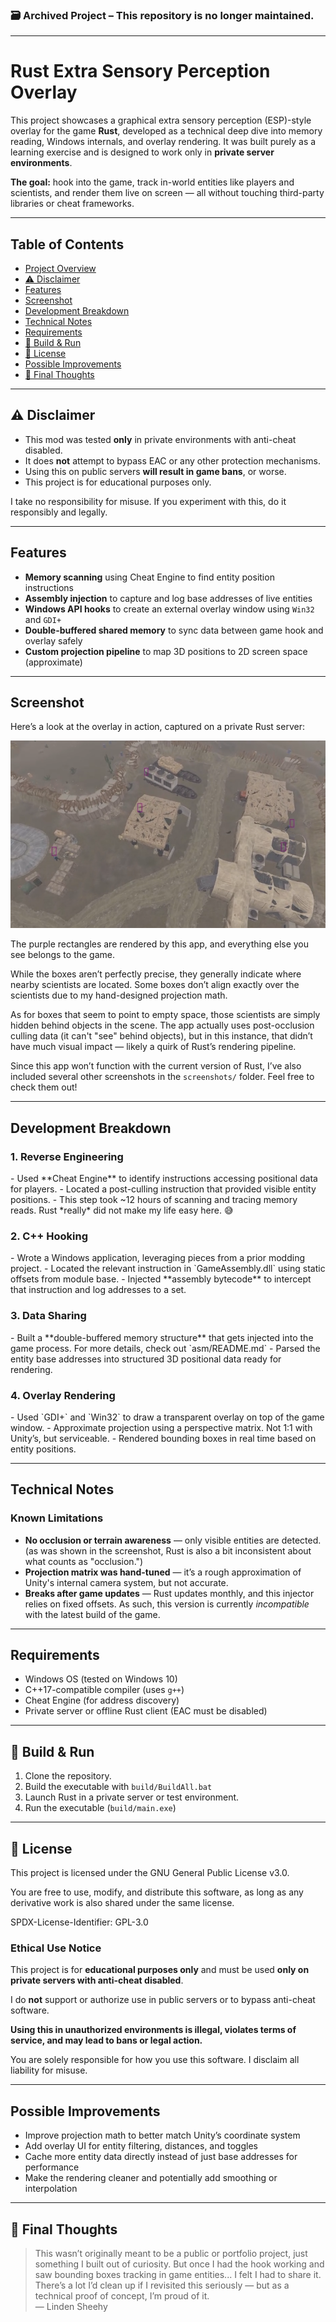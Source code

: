 ### 🗃️ Archived Project – This repository is no longer maintained.

---

# Rust Extra Sensory Perception Overlay

This project showcases a graphical extra sensory perception (ESP)-style overlay for the game **Rust**, developed as a technical deep dive into memory reading, Windows internals, and overlay rendering. It was built purely as a learning exercise and is designed to work only in **private server environments**.

**The goal:** hook into the game, track in-world entities like players and scientists, and render them live on screen — all without touching third-party libraries or cheat frameworks.

---

## Table of Contents

- [Project Overview](#rust-extra-sensory-perception-overlay)
- [⚠️ Disclaimer](#disclaimer)
- [Features](#features)
- [Screenshot](#screenshot)
- [Development Breakdown](#development-breakdown)
- [Technical Notes](#technical-notes)
- [Requirements](#requirements)
- [🚀 Build & Run](#build--run)
- [📄 License](#license)
- [Possible Improvements](#possible-improvements)
- [📝 Final Thoughts](#final-thoughts)

---

<h2 id="disclaimer">⚠️ Disclaimer</h2>

- This mod was tested **only** in private environments with anti-cheat disabled.
- It does **not** attempt to bypass EAC or any other protection mechanisms.
- Using this on public servers **will result in game bans**, or worse.
- This project is for educational purposes only.

I take no responsibility for misuse. If you experiment with this, do it responsibly and legally.

---

<h2 id="features">Features</h2>

- **Memory scanning** using Cheat Engine to find entity position instructions
- **Assembly injection** to capture and log base addresses of live entities
- **Windows API hooks** to create an external overlay window using `Win32` and `GDI+`
- **Double-buffered shared memory** to sync data between game hook and overlay safely
- **Custom projection pipeline** to map 3D positions to 2D screen space (approximate)

---

<h2 id="screenshot">Screenshot</h2>

Here’s a look at the overlay in action, captured on a private Rust server:

![ESP Overlay Screenshot](screenshots/RustESPDemoScreenshot.png)

The purple rectangles are rendered by this app, and everything else you see belongs to the game.

While the boxes aren’t perfectly precise, they generally indicate where nearby scientists are located. Some boxes don’t align exactly over the scientists due to my hand-designed projection math. 

As for boxes that seem to point to empty space, those scientists are simply hidden behind objects in the scene. The app actually uses post-occlusion culling data (it can't "see" behind objects), but in this instance, that didn’t have much visual impact — likely a quirk of Rust’s rendering pipeline.

Since this app won’t function with the current version of Rust, I’ve also included several other screenshots in the `screenshots/` folder. Feel free to check them out!

---

<h2 id="development-breakdown">Development Breakdown</h2>

<h3 id="reverse-engineering">1. Reverse Engineering</h3>
- Used **Cheat Engine** to identify instructions accessing positional data for players.
- Located a post-culling instruction that provided visible entity positions.
- This step took ~12 hours of scanning and tracing memory reads. Rust *really* did not make my life easy here. 😅

<h3 id="cpp-hooking">2. C++ Hooking</h3>
- Wrote a Windows application, leveraging pieces from a prior modding project.
- Located the relevant instruction in `GameAssembly.dll` using static offsets from module base.
- Injected **assembly bytecode** to intercept that instruction and log addresses to a set.

<h3 id="data-sharing">3. Data Sharing</h3>
- Built a **double-buffered memory structure** that gets injected into the game process. For more details, check out `asm/README.md`
- Parsed the entity base addresses into structured 3D positional data ready for rendering.

<h3 id="overlay-rendering">4. Overlay Rendering</h3>
- Used `GDI+` and `Win32` to draw a transparent overlay on top of the game window.
- Approximate projection using a perspective matrix. Not 1:1 with Unity’s, but serviceable.
- Rendered bounding boxes in real time based on entity positions.

---

<h2 id="technical-notes">Technical Notes</h2>

### Known Limitations
- **No occlusion or terrain awareness** — only visible entities are detected. (as was shown in the screenshot, Rust is also a bit inconsistent about what counts as "occlusion.")
- **Projection matrix was hand-tuned** — it’s a rough approximation of Unity's internal camera system, but not accurate.
- **Breaks after game updates** — Rust updates monthly, and this injector relies on fixed offsets. As such, this version is currently *incompatible* with the latest build of the game.

---

<h2 id="requirements">Requirements</h2>

- Windows OS (tested on Windows 10)
- C++17-compatible compiler (uses `g++`)
- Cheat Engine (for address discovery)
- Private server or offline Rust client (EAC must be disabled)

---

<h2 id="build--run">🚀 Build & Run</h2>

1. Clone the repository.
2. Build the executable with `build/BuildAll.bat`
3. Launch Rust in a private server or test environment.
4. Run the executable (`build/main.exe`)

---

<h2 id="license">📄 License</h2>

This project is licensed under the GNU General Public License v3.0.

You are free to use, modify, and distribute this software, as long as any derivative work is also shared under the same license.

SPDX-License-Identifier: GPL-3.0

<h3 id="ethical-use-notice">Ethical Use Notice</h3>

This project is for **educational purposes only** and must be used **only on private servers with anti-cheat disabled**.

I do **not** support or authorize use in public servers or to bypass anti-cheat software.  

**Using this in unauthorized environments is illegal, violates terms of service, and may lead to bans or legal action.**

You are solely responsible for how you use this software. I disclaim all liability for misuse.

---

<h2 id="possible-improvements">Possible Improvements</h2>

- Improve projection math to better match Unity’s coordinate system
- Add overlay UI for entity filtering, distances, and toggles
- Cache more entity data directly instead of just base addresses for performance
- Make the rendering cleaner and potentially add smoothing or interpolation

---

<h2 id="final-thoughts">📝 Final Thoughts</h2>

> This wasn’t originally meant to be a public or portfolio project, just something I built out of curiosity. But once I had the hook working and saw bounding boxes tracking in game entities... I felt I had to share it.  
> There’s a lot I’d clean up if I revisited this seriously — but as a technical proof of concept, I’m proud of it.  
> — Linden Sheehy
